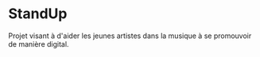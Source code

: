 # StandUp
Projet visant à d'aider les jeunes artistes dans la musique à se promouvoir de manière digital. 
